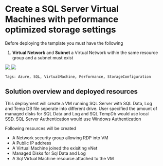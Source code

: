 # Create a SQL Server Virtual Machines with peformance optimized storage settings


Before deploying the template you must have the following

1. **Virtual Network** and **Subnet** a Virtual Network within the same resource group and a subnet must exist

<a href="https://portal.azure.com/#create/Microsoft.Template/uri/https%3A%2F%2Fraw.githubusercontent.com%2FAzure%2Fazure-quickstart-templates%2Fmaster%2F101-sql-vm-new-storage%2Fazuredeploy.json" target="_blank">
    <img src="http://azuredeploy.net/deploybutton.png"/>
</a>
<a href="http://armviz.io/#/?load=https%3A%2F%2Fraw.githubusercontent.com%2FAzure%2Fazure-quickstart-templates%2Fmaster%2F101-sql-vm-new-storage%2Fazuredeploy.json" target="_blank">
    <img src="http://armviz.io/visualizebutton.png"/>
</a>

`Tags: Azure, SQL, VirtualMachine, Performance, StorageConfiguration`

## Solution overview and deployed resources

This deployment will create a VM running SQL Server with SQL Data, Log and Temp DB file seperate into different drive. User specified the amount of managed disks for SQL Data and Log and SQL TempDb would use local SSD. SQL Server Authentication would use Windows Authentication

Following resources will be created
 - A Network security group allowing RDP into VM
 - A Public IP address
 - A Virtual Machine joined the exisiting vNet
 - Managed Disks for Sql Data and Log 
 - A Sql Virtual Machine resource attached to the VM
